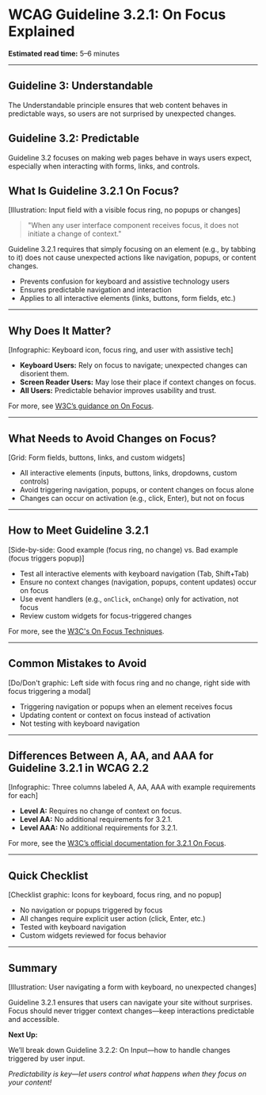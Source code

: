 <!--
title: WCAG Guideline 3.2.1: On Focus Explained
series: Making the Web Accessible for All
description: A practical guide to WCAG Guideline 3.2.1 (On Focus)—what it means, why it matters, and how to ensure that user focus does not trigger unexpected changes.
keywords: wcag 3.2.1, on focus, accessibility, web standards, focus management, user experience
image: wcag-3-2-1-on-focus.png
imageAlt: Illustration of a web form field with a focus ring and no unexpected popups
-->

# **WCAG Guideline 3.2.1: On Focus Explained**

**Estimated read time:** 5–6 minutes

---

## **Guideline 3: Understandable**

The Understandable principle ensures that web content behaves in predictable ways, so users are not surprised by unexpected changes.

## **Guideline 3.2: Predictable**

Guideline 3.2 focuses on making web pages behave in ways users expect, especially when interacting with forms, links, and controls.

## **What Is Guideline 3.2.1 On Focus?**

[Illustration: Input field with a visible focus ring, no popups or changes]

> "When any user interface component receives focus, it does not initiate a change of context."

Guideline 3.2.1 requires that simply focusing on an element (e.g., by tabbing to it) does not cause unexpected actions like navigation, popups, or content changes.

- Prevents confusion for keyboard and assistive technology users
- Ensures predictable navigation and interaction
- Applies to all interactive elements (links, buttons, form fields, etc.)

---

## **Why Does It Matter?**

[Infographic: Keyboard icon, focus ring, and user with assistive tech]

- **Keyboard Users:** Rely on focus to navigate; unexpected changes can disorient them.
- **Screen Reader Users:** May lose their place if context changes on focus.
- **All Users:** Predictable behavior improves usability and trust.

For more, see [W3C’s guidance on On Focus](https://www.w3.org/WAI/WCAG22/Understanding/on-focus.html).

---

## **What Needs to Avoid Changes on Focus?**

[Grid: Form fields, buttons, links, and custom widgets]

- All interactive elements (inputs, buttons, links, dropdowns, custom controls)
- Avoid triggering navigation, popups, or content changes on focus alone
- Changes can occur on activation (e.g., click, Enter), but not on focus

---

## **How to Meet Guideline 3.2.1**

[Side-by-side: Good example (focus ring, no change) vs. Bad example (focus triggers popup)]

- Test all interactive elements with keyboard navigation (Tab, Shift+Tab)
- Ensure no context changes (navigation, popups, content updates) occur on focus
- Use event handlers (e.g., `onClick`, `onChange`) only for activation, not focus
- Review custom widgets for focus-triggered changes

For more, see the [W3C's On Focus Techniques](https://www.w3.org/WAI/WCAG22/Techniques/general/G107).

---

## **Common Mistakes to Avoid**

[Do/Don't graphic: Left side with focus ring and no change, right side with focus triggering a modal]

- Triggering navigation or popups when an element receives focus
- Updating content or context on focus instead of activation
- Not testing with keyboard navigation

---

## **Differences Between A, AA, and AAA for Guideline 3.2.1 in WCAG 2.2**

[Infographic: Three columns labeled A, AA, AAA with example requirements for each]

- **Level A:** Requires no change of context on focus.
- **Level AA:** No additional requirements for 3.2.1.
- **Level AAA:** No additional requirements for 3.2.1.

For more, see the [W3C’s official documentation for 3.2.1 On Focus](https://www.w3.org/WAI/WCAG22/Understanding/on-focus.html).

---

## **Quick Checklist**

[Checklist graphic: Icons for keyboard, focus ring, and no popup]

- No navigation or popups triggered by focus
- All changes require explicit user action (click, Enter, etc.)
- Tested with keyboard navigation
- Custom widgets reviewed for focus behavior

---

## **Summary**

[Illustration: User navigating a form with keyboard, no unexpected changes]

Guideline 3.2.1 ensures that users can navigate your site without surprises. Focus should never trigger context changes—keep interactions predictable and accessible.

**Next Up:**

We’ll break down Guideline 3.2.2: On Input—how to handle changes triggered by user input.

*Predictability is key—let users control what happens when they focus on your content!*

